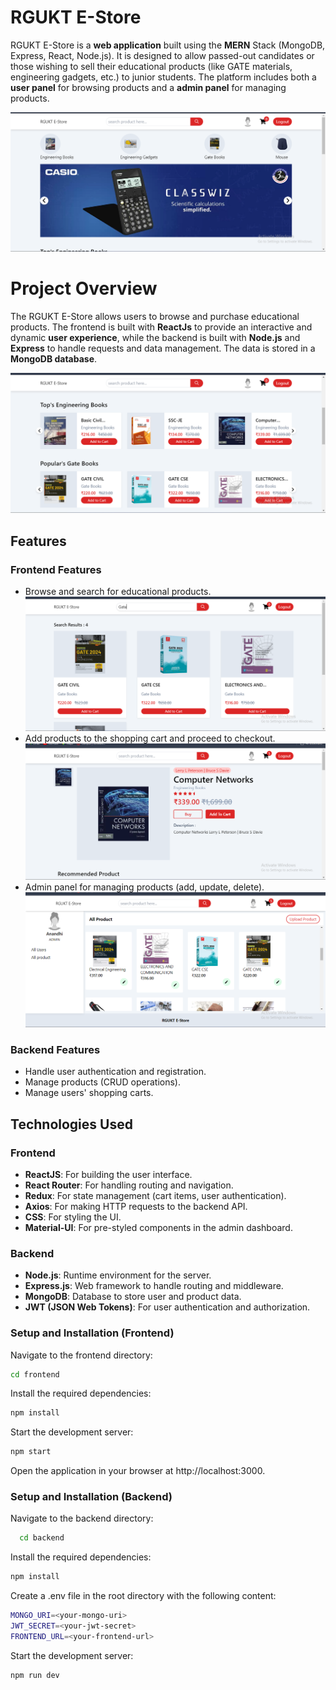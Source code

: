 # **RGUKT E-Store**
RGUKT E-Store is a **web application** built using the **MERN** Stack (MongoDB, Express, React, Node.js). It is designed to allow passed-out candidates or those wishing to sell their educational products (like GATE materials, engineering gadgets, etc.) to junior students. The platform includes both a **user panel** for browsing products and a **admin panel** for managing products.

![Home Page](https://github.com/anandhi3275/E-Store/blob/d5c95cd7a7da6394a6dc4bb961e586dd5341cadf/Home.png)

# Project Overview
The RGUKT E-Store allows users to browse and purchase educational products. The frontend is built with **ReactJs** to provide an interactive and dynamic **user experience**, while the backend is built with **Node.js** and **Express** to handle requests and data management. The data is stored in a **MongoDB database**.

![Store](https://github.com/anandhi3275/E-Store/blob/5c329f5773d225c3113e891ea250121617740353/store.png)

## Features

### Frontend Features
- Browse and search for educational products.
  ![search](https://github.com/anandhi3275/E-Store/blob/5c329f5773d225c3113e891ea250121617740353/search.png)
- Add products to the shopping cart and proceed to checkout.
  ![product](https://github.com/anandhi3275/E-Store/blob/5c329f5773d225c3113e891ea250121617740353/product.png)
- Admin panel for managing products (add, update, delete).
  ![admin panel](https://github.com/anandhi3275/E-Store/blob/5c329f5773d225c3113e891ea250121617740353/admin%20panel.png)

### Backend Features
- Handle user authentication and registration.
- Manage products (CRUD operations).
- Manage users' shopping carts.

## Technologies Used

### Frontend
- **ReactJS**: For building the user interface.
- **React Router**: For handling routing and navigation.
- **Redux**: For state management (cart items, user authentication).
- **Axios**: For making HTTP requests to the backend API.
- **CSS**: For styling the UI.
- **Material-UI**: For pre-styled components in the admin dashboard.

### Backend
- **Node.js**: Runtime environment for the server.
- **Express.js**: Web framework to handle routing and middleware.
- **MongoDB**: Database to store user and product data.
- **JWT (JSON Web Tokens)**: For user authentication and authorization.





### Setup and Installation (Frontend)
Navigate to the frontend directory:
```bash
cd frontend
```
Install the required dependencies:
```bash
npm install
```
Start the development server:
```bash
npm start
```
Open the application in your browser at http://localhost:3000.


### Setup and Installation (Backend)
Navigate to the backend directory:
```bash
  cd backend
```
Install the required dependencies:
```bash
npm install
```
Create a .env file in the root directory with the following content:
```bash
MONGO_URI=<your-mongo-uri>
JWT_SECRET=<your-jwt-secret>
FRONTEND_URL=<your-frontend-url>
```
Start the development server:
```bash
npm run dev
```



